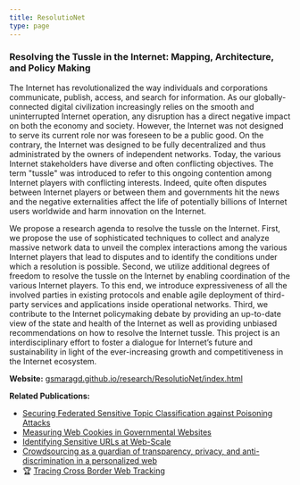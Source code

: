 ```yaml
---
title: ResolutioNet
type: page
---
```


### Resolving the Tussle in the Internet: Mapping, Architecture, and Policy Making

The Internet has revolutionalized the way individuals and corporations communicate, publish, access, and search for information. As our globally-connected digital civilization increasingly relies on the smooth and uninterrupted Internet operation, any disruption has a direct negative impact on both the economy and society. However, the Internet was not designed to serve its current role nor was foreseen to be a public good. On the contrary, the Internet was designed to be fully decentralized and thus administrated by the owners of independent networks. Today, the various Internet stakeholders have diverse and often conflicting objectives. The term "tussle" was introduced to refer to this ongoing contention among Internet players with conflicting interests. Indeed, quite often disputes between Internet players or between them and governments hit the news and the negative externalities affect the life of potentially billions of Internet users worldwide and harm innovation on the Internet.

We propose a research agenda to resolve the tussle on the Internet. First, we propose the use of sophisticated techniques to collect and analyze massive network data to unveil the complex interactions among the various Internet players that lead to disputes and to identify the conditions under which a resolution is possible. Second, we utilize additional degrees of freedom to resolve the tussle on the Internet by enabling coordination of the various Internet players. To this end, we introduce expressiveness of all the involved parties in existing protocols and enable agile deployment of third-party services and applications inside operational networks. Third, we contribute to the Internet policymaking debate by providing an up-to-date view of the state and health of the Internet as well as providing unbiased recommendations on how to resolve the Internet tussle. This project is an interdisciplinary effort to foster a dialogue for Internet’s future and sustainability in light of the ever-increasing growth and competitiveness in the Internet ecosystem.

__Website:__ [gsmaragd.github.io/research/ResolutioNet/index.html](https://gsmaragd.github.io/research/ResolutioNet/index.html)

__Related Publications:__
- [Securing Federated Sensitive Topic Classification against Poisoning Attacks](https://www.ndss-symposium.org/ndss-paper/securing-federated-sensitive-topic-classification-against-poisoning-attacks/)
- [Measuring Web Cookies in Governmental Websites](https://dl.acm.org/doi/fullHtml/10.1145/3501247.3531545)
- [Identifying Sensitive URLs at Web-Scale](https://dl.acm.org/doi/10.1145/3419394.3423653)
- [Crowdsourcing as a guardian of transparency, privacy, and anti-discrimination in a personalized web](https://depositonce.tu-berlin.de/items/d7343599-a652-4d8f-9d5f-28249fd82d27)
- :trophy: [Tracing Cross Border Web Tracking](https://dl.acm.org/doi/10.1145/3278532.3278561)